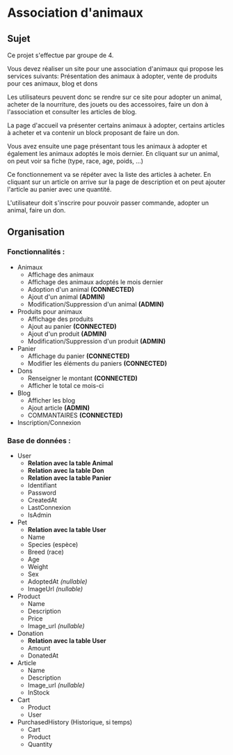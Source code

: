 # Association d'animaux 

## Sujet
Ce projet s'effectue par groupe de 4.

Vous devez réaliser un site pour une association d'animaux qui propose les services suivants:
Présentation des animaux à adopter, vente de produits pour ces animaux, blog et dons
 
Les utilisateurs peuvent donc se rendre sur ce site pour adopter un animal, acheter de la nourriture, des jouets ou des accessoires, faire un don à l'association et consulter les articles de blog.
 
La page d'accueil va présenter certains animaux à adopter, certains articles à acheter et va contenir un block proposant de faire un don.
 
Vous avez ensuite une page présentant tous les animaux à adopter et également les animaux adoptés le mois dernier. En cliquant sur un animal, on peut voir sa fiche (type, race, age, poids, ...)
 
Ce fonctionnement va se répéter avec la liste des articles à acheter. En cliquant sur un article on arrive sur la page de description et on peut ajouter l'article au panier avec une quantité.
 
L'utilisateur doit s'inscrire pour pouvoir passer commande, adopter un animal, faire un don.

## Organisation

### Fonctionnalités :
- Animaux
    - Affichage des animaux
    - Affichage des animaux adoptés le mois dernier
    - Adoption d'un animal **(CONNECTED)**
    - Ajout d'un animal **(ADMIN)**
    - Modification/Suppression d'un animal **(ADMIN)**
- Produits pour animaux
    - Affichage des produits
    - Ajout au panier **(CONNECTED)**
    - Ajout d'un produit **(ADMIN)**
    - Modification/Suppression d'un produit **(ADMIN)**
- Panier
    - Affichage du panier **(CONNECTED)**
    - Modifier les éléments du paniers **(CONNECTED)**
- Dons
    - Renseigner le montant **(CONNECTED)**
    - Afficher le total ce mois-ci
- Blog
    - Afficher les blog
    - Ajout article **(ADMIN)**
    - COMMANTAIRES **(CONNECTED)**
- Inscription/Connexion

### Base de données : 
- User
    - **Relation avec la table Animal**
    - **Relation avec la table Don**
    - **Relation avec la table Panier**
    - Identifiant
    - Password
    - CreatedAt
    - LastConnexion
    - IsAdmin
- Pet
    - **Relation avec la table User**
    - Name
    - Species (espèce)
    - Breed (race)
    - Age 
    - Weight
    - Sex
    - AdoptedAt *(nullable)*
    - ImageUrl *(nullable)*
- Product
    - Name
    - Description
    - Price
    - Image_url *(nullable)*
- Donation
    - **Relation avec la table User**
    - Amount
    - DonatedAt
- Article
    - Name
    - Description
    - Image_url *(nullable)*
    - InStock
- Cart
    - Product
    - User
- PurchasedHistory (Historique, si temps)
    - Cart
    - Product
    - Quantity
